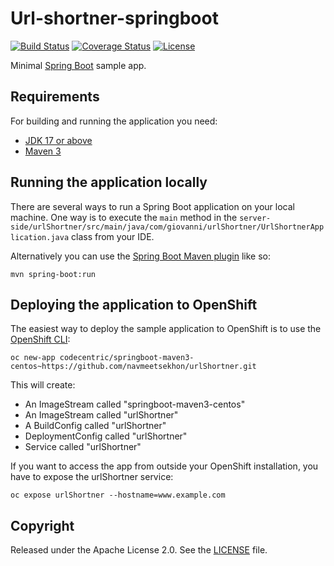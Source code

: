 # Url-shortner-springboot

[![Build Status](https://travis-ci.org/codecentric/springboot-sample-app.svg?branch=master)](https://travis-ci.org/codecentric/springboot-sample-app)
[![Coverage Status](https://coveralls.io/repos/github/codecentric/springboot-sample-app/badge.svg?branch=master)](https://coveralls.io/github/codecentric/springboot-sample-app?branch=master)
[![License](http://img.shields.io/:license-apache-blue.svg)](http://www.apache.org/licenses/LICENSE-2.0.html)

Minimal [Spring Boot](http://projects.spring.io/spring-boot/) sample app.

## Requirements

For building and running the application you need:

- [JDK 17 or above](https://www.oracle.com/java/technologies/downloads/#java17)
- [Maven 3](https://maven.apache.org)

## Running the application locally

There are several ways to run a Spring Boot application on your local machine. One way is to execute the `main` method in the `server-side/urlShortner/src/main/java/com/giovanni/urlShortner/UrlShortnerApplication.java` class from your IDE.

Alternatively you can use the [Spring Boot Maven plugin](https://docs.spring.io/spring-boot/docs/current/reference/html/build-tool-plugins-maven-plugin.html) like so:

```shell
mvn spring-boot:run
```

## Deploying the application to OpenShift

The easiest way to deploy the sample application to OpenShift is to use the [OpenShift CLI](https://docs.openshift.org/latest/cli_reference/index.html):

```shell
oc new-app codecentric/springboot-maven3-centos~https://github.com/navmeetsekhon/urlShortner.git
```

This will create:

* An ImageStream called "springboot-maven3-centos"
* An ImageStream called "urlShortner"
* A BuildConfig called "urlShortner"
* DeploymentConfig called "urlShortner"
* Service called "urlShortner"

If you want to access the app from outside your OpenShift installation, you have to expose the urlShortner service:

```shell
oc expose urlShortner --hostname=www.example.com
```

## Copyright

Released under the Apache License 2.0. See the [LICENSE](https://github.com/navmeetsekhon/urlShortner/blob/main/LICENSE) file.